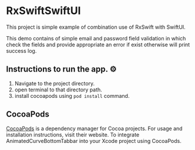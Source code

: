 # RxSwiftSwiftUI

This project is simple example of combination use of RxSwift with SwiftUI.

This demo contains of simple email and password field validation in which check the fields and provide appropriate an error if exist otherwise will print success log.

## Instructions to run the app. ⚙️

1. Navigate to the project directory.
2. open terminal to that directory path.
3. install cocoapods using `pod install` command.

## CocoaPods

[CocoaPods](https://cocoapods.org/) is a dependency manager for Cocoa projects. For usage and installation instructions, visit their website. To integrate AnimatedCurveBottomTabbar into your Xcode project using CocoaPods.

